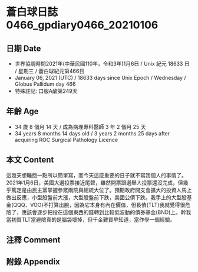 [_metadata_:encoding]: - "utf-8"
[_metadata_:language]: - "zh-Hant-TW"
[_metadata_:fileformat]: - "markdown"
[_metadata_:MIME_type]: - "text/plain"
[_metadata_:markdown_version]: - "commonmark version 0.29"
[_metadata_:markdown_spec]: - "https://spec.commonmark.org/0.29/"

# 蒼白球日誌0466_gpdiary0466_20210106 #

## 日期 Date ##

* 世界協調時間2021年(中華民國110年，令和3年)1月6日 / Unix 紀元 18633 日 / 星期三 / 蒼白球紀元第466日
* January 06, 2021 (UTC) / 18633 days since Unix Epoch / Wednesday / Globus Pallidum day 466
* 特殊註記: 口服A酸第249天

## 年齡 Age ##

* 34 歲 8 個月 14 天 / 成為病理專科醫師 3 年 2 個月 25 天
* 34 years 8 months 14 days old / 3 years 2 months 25 days after acquiring ROC Surgical Pathology Licence

## 本文 Content ##

這幾天想睡飽一點所以簡單寫，而今天這麼重要的日子就不寫我個人的事情了。2021年1月6日，美國大選投票接近尾聲，雖然開票跟選舉人投票還沒完成，但幾乎篤定是由民主黨掌握參眾兩院與總統大位了。預期政府開支會擴大的投資人馬上做出反應，小型股盤前大漲，大型股盤前下跌，美國公債下跌。我手上的大型股基金(QQQ、VOO)不打算出脫，因為它本身有內在價值，但長債(TLT)我就覺得很危險了，應該會逐步把投在這個東西的錢轉到比較低波動的債券基金(BND)上。幹我當初買TLT當避險真的是腦袋壞掉，但千金難買早知道，當作學一個經驗。

## 注釋 Comment ##

## 附錄 Appendix ##

